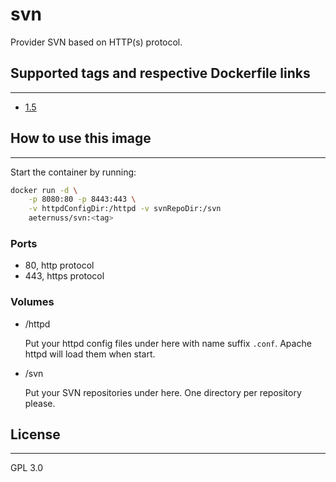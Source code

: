 # svn

Provider SVN based on HTTP(s) protocol.

## Supported tags and respective Dockerfile links

---

- [1.5](https://github.com/aeternuss/svn/blob/v1.5/Dockerfile)

## How to use this image

---

Start the container by running:

```bash
docker run -d \
    -p 8080:80 -p 8443:443 \
    -v httpdConfigDir:/httpd -v svnRepoDir:/svn
    aeternuss/svn:<tag>
```

### Ports

- 80, http protocol
- 443, https protocol

### Volumes

- /httpd

  Put your httpd config files under here with name suffix `.conf`.
  Apache httpd will load them when start.

- /svn

  Put your SVN repositories under here. One directory per repository please.

## License

---

GPL 3.0

